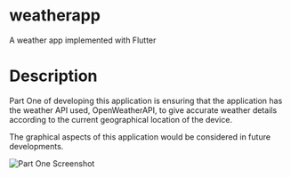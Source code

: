 # weatherapp

A weather app implemented with Flutter


# Description

Part One of developing this application is ensuring that the application has the weather API used, OpenWeatherAPI, to give accurate weather details according to the current geographical location of the device.

The graphical aspects of this application would be considered in future developments.

![Part One Screenshot](https://github.com/laurij95/Weather-Application/Screenshots/Part_One_Screen.png?raw=true)


